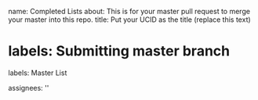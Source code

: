 
name: Completed Lists
about: This is for your master pull request to merge your master into this repo.
title: Put your UCID as the title (replace this text)

labels: Submitting master branch
=======
labels: Master List

assignees: ''